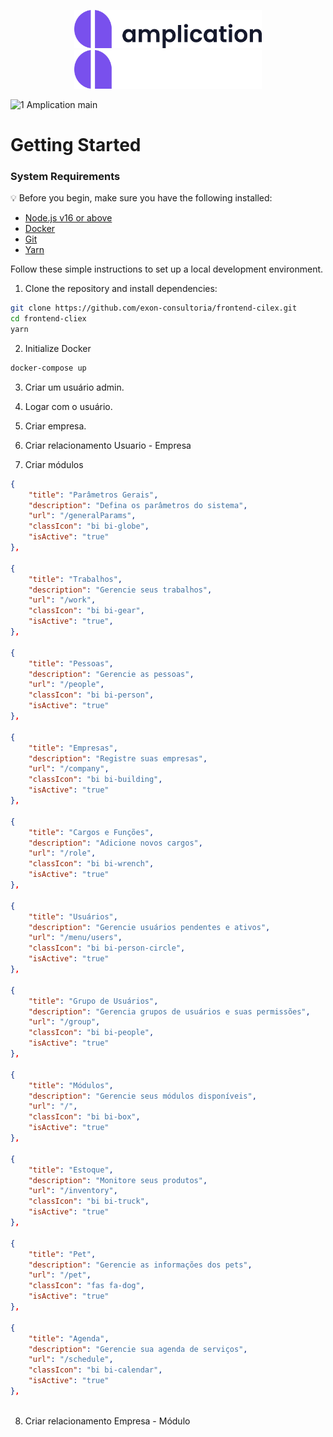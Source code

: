 <p align="center">
<a href="https://amplication.com/#gh-light-mode-only">
<img width="300" src="https://raw.githubusercontent.com/amplication/amplication/master/light.svg#gh-light-mode-only">
</a>
<a href="https://amplication.com/#gh-dark-mode-only">
<img width="300" src="https://raw.githubusercontent.com/amplication/amplication/master/dark.svg#gh-dark-mode-only">
</a>
</p>

![1  Amplication main](https://user-images.githubusercontent.com/53312820/190913686-02c7deb1-da2f-41b8-aa31-065e00f6155c.png)

# Getting Started


### System Requirements

:bulb: Before you begin, make sure you have the following installed:

- [Node.js v16 or above](https://nodejs.org/en/download/)
- [Docker](https://docs.docker.com/desktop/)
- [Git](https://git-scm.com/book/en/v2/Getting-Started-Installing-Git/)
- [Yarn](https://classic.yarnpkg.com/lang/en/docs/install)

Follow these simple instructions to set up a local development environment.

1. Clone the repository and install dependencies:

  ```bash
  git clone https://github.com/exon-consultoria/frontend-cilex.git
  cd frontend-cliex
  yarn
  ```

2. Initialize Docker

  ```bash
  docker-compose up
  ```

3. Criar um usuário admin.

4. Logar com o usuário.

5. Criar empresa.

6. Criar relacionamento Usuario - Empresa

7. Criar módulos

```json
{
	"title": "Parâmetros Gerais",
	"description": "Defina os parâmetros do sistema",
	"url": "/generalParams",
	"classIcon": "bi bi-globe",
	"isActive": "true"
},

{
	"title": "Trabalhos",
	"description": "Gerencie seus trabalhos",
	"url": "/work",
	"classIcon": "bi bi-gear",
	"isActive": "true",
},

{
	"title": "Pessoas",
	"description": "Gerencie as pessoas",
	"url": "/people",
	"classIcon": "bi bi-person",
	"isActive": "true"
},

{
	"title": "Empresas",
	"description": "Registre suas empresas",
	"url": "/company",
	"classIcon": "bi bi-building",
	"isActive": "true"
},

{
	"title": "Cargos e Funções",
	"description": "Adicione novos cargos",
	"url": "/role",
	"classIcon": "bi bi-wrench",
	"isActive": "true"
},

{
	"title": "Usuários",
	"description": "Gerencie usuários pendentes e ativos",
	"url": "/menu/users",
	"classIcon": "bi bi-person-circle",
	"isActive": "true"
},

{
	"title": "Grupo de Usuários",
	"description": "Gerencia grupos de usuários e suas permissões",
	"url": "/group",
	"classIcon": "bi bi-people",
	"isActive": "true"
},

{
	"title": "Módulos",
	"description": "Gerencie seus módulos disponíveis",
	"url": "/",
	"classIcon": "bi bi-box",
	"isActive": "true"
},

{
	"title": "Estoque",
	"description": "Monitore seus produtos",
	"url": "/inventory",
	"classIcon": "bi bi-truck",
	"isActive": "true"
},
 
{
	"title": "Pet",
	"description": "Gerencie as informações dos pets",
	"url": "/pet",
	"classIcon": "fas fa-dog",
	"isActive": "true"
},

{
	"title": "Agenda",
	"description": "Gerencie sua agenda de serviços",
	"url": "/schedule",
	"classIcon": "bi bi-calendar",
	"isActive": "true"
},
  
```

8. Criar relacionamento Empresa - Módulo
